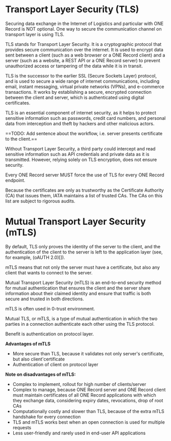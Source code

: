 # Transport Layer Security (TLS)
Securing data exchange in the Internet of Logistics and particular with ONE Record is NOT optional. 
One way to secure the communication channel on transport layer is using TLS.

TLS stands for Transport Layer Security. It is a cryptographic protocol that provides secure communication over the internet. It is used to encrypt data sent between a client (such as a web browser or a ONE Record client) and a server (such as a website, a REST API or a ONE Record server) to prevent unauthorized access or tampering of the data while it is in transit.

TLS is the successor to the earlier SSL (Secure Sockets Layer) protocol, and is used to secure a wide range of internet communications, including email, instant messaging, virtual private networks (VPNs), and e-commerce transactions. It works by establishing a secure, encrypted connection between the client and server, which is authenticated using digital certificates.

TLS is an essential component of internet security, as it helps to protect sensitive information such as passwords, credit card numbers, and personal data from interception and theft by hackers and other malicious actors.

==TODO: Add sentence about the workflow, i.e. server presents certificate to the client.==

Without Transport Layer Security, a third party could intercept and read sensitive information such as API credentials and private data as it is transmitted. However, relying solely on TLS encryption, does not ensure security.

Every ONE Record server MUST force the use of TLS for every ONE Record endpoint.

Because the certificates are only as trustworthy as the Certificate Authority (CA) that issues them, IATA maintains a list of trusted CAs. The CAs on this list are subject to rigorous audits.

# Mutual Transport Layer Security (mTLS)

By default, TLS only proves the identity of the server to the client, and the authentication of the client to the server is left to the application layer (see, for example,  (oAUTH 2.0)[]). 

mTLS means that not only the server must have a certificate, but also any client that wants to connect to the server.

Mutual Transport Layer Security (mTLS) is an end-to-end security method for mutual authentication that ensures the client and the server share information about their claimed identity and ensure that traffic is both secure and trusted in both directions.

mTLS is often used in 0-trust environment.

Mutual TLS, or mTLS, is a type of mutual authentication in which the two parties in a connection authenticate each other using the TLS protocol.

Benefit is authentication on protocol layer.



**Advantages of mTLS**

- More secure than TLS, because it validates not only server's certificate, but also client'certificate
- Authentication of client on protocol layer 

**Note on disadvantages of mTLS:** 

- Complex to implement, rollout for high number of clients/server
- Complex to manage, because ONE Record server and ONE Record client must maintain certificates of all ONE Record applications with which they exchange data, considering expiry dates, revocations, drop of root CAs
- Computationally costly and slower than TLS, because of the extra mTLS handshake for every connection
- TLS and mTLS works best when an open connection is used for multiple requests
- Less user-friendly and rarely used in end-user API applications
